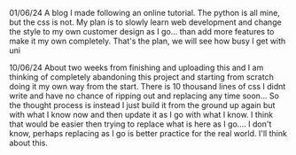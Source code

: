 01/06/24
A blog I made following an online tutorial. The python is all mine, but the css is not. My plan is to slowly learn web development and change the style to my own customer design as I go... than add more features to make it my own completely. That's the plan, we will see how busy I get with uni

10/06/24
About two weeks from finishing and uploading this and I am thinking of completely abandoning this project and starting from scratch doing it my own way from the start. There is 10 thousand lines of css I didnt write and have no chance of ripping out and replacing any time soon... So the thought process is instead I just build it from the ground up again but with what I know now and then update it as I go with what I know. I think that would be easier then trying to replace what is here as I go.... I don't know, perhaps replacing as I go is better practice for the real world. I'll think about this.
